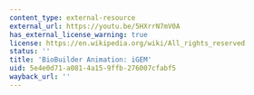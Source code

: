 ```yaml
---
content_type: external-resource
external_url: https://youtu.be/5HXrrN7mV0A
has_external_license_warning: true
license: https://en.wikipedia.org/wiki/All_rights_reserved
status: ''
title: 'BioBuilder Animation: iGEM'
uid: 5e4e0d71-a081-4a15-9ffb-276007cfabf5
wayback_url: ''
---
```

